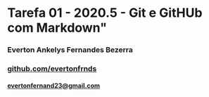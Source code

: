 # Tarefa 01 - 2020.5 - Git e GitHUb com Markdown"

### Everton Ankelys Fernandes Bezerra

### [github.com/evertonfrnds](github.com/evertonfrnds)

#### evertonfernand23@gmail.com